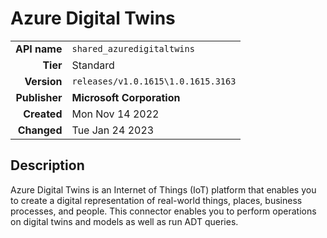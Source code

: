 # Azure Digital Twins
| | |
|-:|-|
|**API name**|`shared_azuredigitaltwins`|
|**Tier**|Standard|
|**Version**|`releases/v1.0.1615\1.0.1615.3163`|
|**Publisher**|**Microsoft Corporation**|
|**Created**|Mon Nov 14 2022|
|**Changed**|Tue Jan 24 2023|

## Description
Azure Digital Twins is an Internet of Things (IoT) platform that enables you to create a digital representation of real-world things, places, business processes, and people. This connector enables you to perform operations on digital twins and models as well as run ADT queries.
